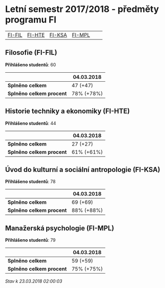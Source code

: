 # Letní semestr 2017/2018 - předměty programu FI


| | | | | | |
|-|-|-|-|-|-|
|[FI-FIL](#filosofie-fi-fil) | [FI-HTE](#historie-techniky-a-ekonomiky-fi-hte) | [FI-KSA](#úvod-do-kulturní-a-sociální-antropologie-fi-ksa) | [FI-MPL](#manažerská-psychologie-fi-mpl)|

        

## Filosofie (FI-FIL)

**Přihlášeno studentů**: 60

|                          |04.03.2018|
|--------------------------|--------------------|
|**Splněno celkem**        |47 (+47)|
|**Splněno celkem procent**|78% (+78%)|

## Historie techniky a ekonomiky (FI-HTE)

**Přihlášeno studentů**: 44

|                          |04.03.2018|
|--------------------------|--------------------|
|**Splněno celkem**        |27 (+27)|
|**Splněno celkem procent**|61% (+61%)|

## Úvod do kulturní a sociální antropologie (FI-KSA)

**Přihlášeno studentů**: 78

|                          |04.03.2018|
|--------------------------|--------------------|
|**Splněno celkem**        |69 (+69)|
|**Splněno celkem procent**|88% (+88%)|

## Manažerská psychologie (FI-MPL)

**Přihlášeno studentů**: 79

|                          |04.03.2018|
|--------------------------|--------------------|
|**Splněno celkem**        |59 (+59)|
|**Splněno celkem procent**|75% (+75%)|



*Stav k 23.03.2018 02:00:03*
